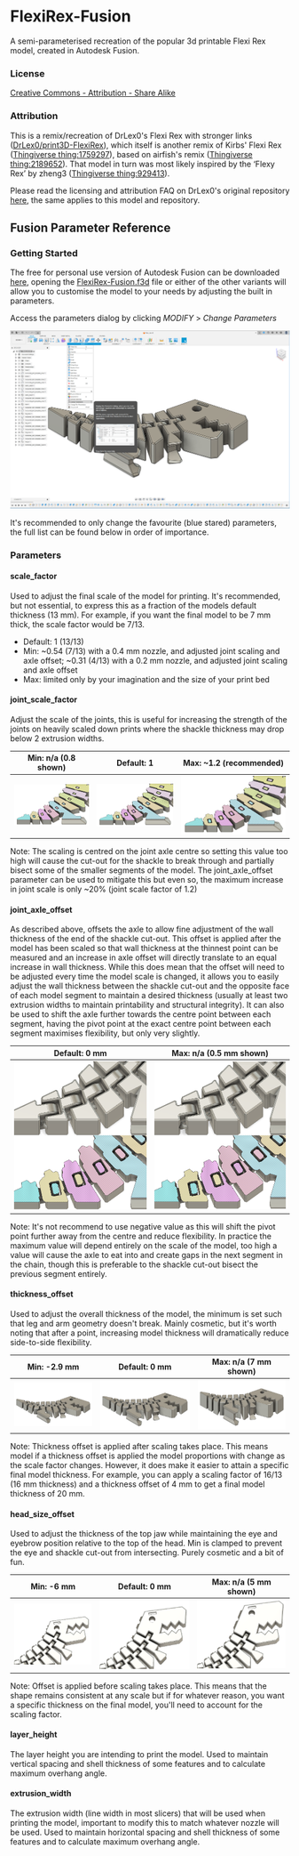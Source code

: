 # FlexiRex-Fusion

A semi-parameterised recreation of the popular 3d printable Flexi Rex model, created in Autodesk Fusion.

### License

[Creative Commons - Attribution - Share Alike](https://creativecommons.org/licenses/by-sa/4.0/)

### Attribution

This is a remix/recreation of DrLex0's Flexi Rex with stronger links ([DrLex0/print3D-FlexiRex](https://github.com/DrLex0/print3D-FlexiRex)), which itself is another remix of Kirbs' Flexi Rex ([Thingiverse thing:1759297](https://www.thingiverse.com/thing:1759297)), based on airfish's remix ([Thingiverse thing:2189652](https://www.thingiverse.com/thing:2189652)). That model in turn was most likely inspired by the ‘Flexy Rex’ by zheng3 ([Thingiverse thing:929413](https://www.thingiverse.com/thing:929413)).

Please read the licensing and attribution FAQ on DrLex0's original repository [here](https://github.com/DrLex0/print3D-FlexiRex/tree/master?tab=readme-ov-file#licensing), the same applies to this model and repository.

## Fusion Parameter Reference

### Getting Started

The free for personal use version of Autodesk Fusion can be downloaded [here](https://www.autodesk.com/products/fusion-360/personal), opening the [FlexiRex-Fusion.f3d](FlexiRex-Fusion.f3d) file or either of the other variants will allow you to customise the model to your needs by adjusting the built in parameters.

Access the parameters dialog by clicking _MODIFY_ > _Change Parameters_

![Fusion's Change Parameter dialog](/assets/images/parameters.png?raw=true)

It's recommended to only change the favourite (blue stared) parameters, the full list can be found below in order of importance.

### Parameters

#### scale_factor

Used to adjust the final scale of the model for printing. It's recommended, but not essential, to express this as a fraction of the models default thickness (13 mm). For example, if you want the final model to be 7 mm thick, the scale factor would be 7/13.

- Default: 1 (13/13)
- Min: ~0.54 (7/13) with a 0.4 mm nozzle, and adjusted joint scaling and axle offset; ~0.31 (4/13) with a 0.2 mm nozzle, and adjusted joint scaling and axle offset
- Max: limited only by your imagination and the size of your print bed

#### joint_scale_factor

Adjust the scale of the joints, this is useful for increasing the strength of the joints on heavily scaled down prints where the shackle thickness may drop below 2 extrusion widths.

|                                  Min: n/a (0.8 shown)                                   |                                       Default: 1                                        |                                 Max: ~1.2 (recommended)                                 |
| :-------------------------------------------------------------------------------------: | :-------------------------------------------------------------------------------------: | :-------------------------------------------------------------------------------------: |
| ![Joints scaled by a factor of 0.8](/assets/images/joint_scale_factor_0.8.png?raw=true) | ![Joints scaled by a factor of 1.0](/assets/images/joint_scale_factor_1.0.png?raw=true) | ![Joints scaled by a factor of 1.2](/assets/images/joint_scale_factor_1.0.png?raw=true) |

Note: The scaling is centred on the joint axle centre so setting this value too high will cause the cut-out for the shackle to break through and partially bisect some of the smaller segments of the model. The joint_axle_offset parameter can be used to mitigate this but even so, the maximum increase in joint scale is only ~20% (joint scale factor of 1.2)

#### joint_axle_offset

As described above, offsets the axle to allow fine adjustment of the wall thickness of the end of the shackle cut-out. This offset is applied after the model has been scaled so that wall thickness at the thinnest point can be measured and an increase in axle offset will directly translate to an equal increase in wall thickness. While this does mean that the offset will need to be adjusted every time the model scale is changed, it allows you to easily adjust the wall thickness between the shackle cut-out and the opposite face of each model segment to maintain a desired thickness (usually at least two extrusion widths to maintain printability and structural integrity). It can also be used to shift the axle further towards the centre point between each segment, having the pivot point at the exact centre point between each segment maximises flexibility, but only very slightly.

|                                      Default: 0 mm                                       |                                 Max: n/a (0.5 mm shown)                                  |
| :--------------------------------------------------------------------------------------: | :--------------------------------------------------------------------------------------: |
| ![Model with no axle offset](/assets/images/joint_axle_offset_0.0_combined.png?raw=true) | ![Model with 0.5 mm applied](/assets/images/joint_axle_offset_0.5_combined.png?raw=true) |

Note: It's not recommend to use negative value as this will shift the pivot point further away from the centre and reduce flexibility. In practice the maximum value will depend entirely on the scale of the model, too high a value will cause the axle to eat into and create gaps in the next segment in the chain, though this is preferable to the shackle cut-out bisect the previous segment entirely.

#### thickness_offset

Used to adjust the overall thickness of the model, the minimum is set such that leg and arm geometry doesn't break. Mainly cosmetic, but it's worth noting that after a point, increasing model thickness will dramatically reduce side-to-side flexibility.

|                                       Min: -2.9 mm                                       |                                       Default: 0 mm                                       |                                 Max: n/a (7 mm shown)                                 |
| :--------------------------------------------------------------------------------------: | :---------------------------------------------------------------------------------------: | :-----------------------------------------------------------------------------------: |
| ![Model with -2.9 mm thickness offset](/assets/images/thickness_offset_min.png?raw=true) | ![Model with 0 mm thickness offset](/assets/images/thickness_offset_default.png?raw=true) | ![Model with 7 mm thickness offset](/assets/images/thickness_offset_max.png?raw=true) |

Note: Thickness offset is applied after scaling takes place. This means model if a thickness offset is applied the model proportions with change as the scale factor changes. However, it does make it easier to attain a specific final model thickness. For example, you can apply a scaling factor of 16/13 (16 mm thickness) and a thickness offset of 4 mm to get a final model thickness of 20 mm.

#### head_size_offset

Used to adjust the thickness of the top jaw while maintaining the eye and eyebrow position relative to the top of the head. Min is clamped to prevent the eye and shackle cut-out from intersecting. Purely cosmetic and a bit of fun.

|                                            Min: -6 mm                                            |                                            Default: 0 mm                                            |                                      Max: n/a (5 mm shown)                                      |
| :----------------------------------------------------------------------------------------------: | :-------------------------------------------------------------------------------------------------: | :---------------------------------------------------------------------------------------------: |
| ![Model with -6 mm head thickness offset](/assets/images/head_thickness_offset_min.png?raw=true) | ![Model with 0 mm head thickness offset](/assets/images/head_thickness_offset_default.png?raw=true) | ![Model with 5 mm head thickness offset](/assets/images/head_thickness_offset_5mm.png?raw=true) |

Note: Offset is applied before scaling takes place. This means that the shape remains consistent at any scale but if for whatever reason, you want a specific thickness on the final model, you'll need to account for the scaling factor.

#### layer_height

The layer height you are intending to print the model. Used to maintain vertical spacing and shell thickness of some features and to calculate maximum overhang angle.

#### extrusion_width

The extrusion width (line width in most slicers) that will be used when printing the model, important to modify this to match whatever nozzle will be used. Used to maintain horizontal spacing and shell thickness of some features and to calculate maximum overhang angle.
